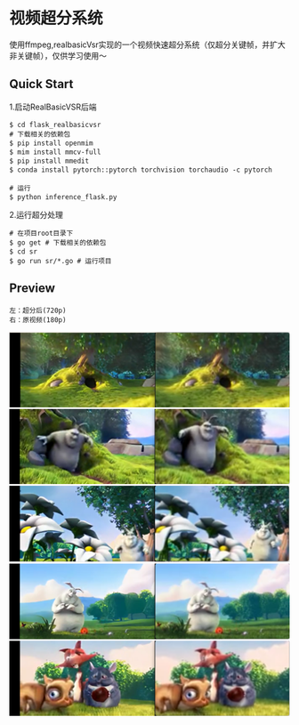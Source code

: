 # 视频超分系统
使用ffmpeg,realbasicVsr实现的一个视频快速超分系统（仅超分关键帧，并扩大非关键帧），仅供学习使用～


## Quick Start

1.启动RealBasicVSR后端
```shell
$ cd flask_realbasicvsr
# 下载相关的依赖包
$ pip install openmim
$ mim install mmcv-full
$ pip install mmedit
$ conda install pytorch::pytorch torchvision torchaudio -c pytorch

# 运行
$ python inference_flask.py
```

2.运行超分处理
```shell
# 在项目root目录下
$ go get # 下载相关的依赖包
$ cd sr
$ go run sr/*.go # 运行项目
```

## Preview

    
    左：超分后(720p)
    右：原视频(180p)

![图片太帅、无法显示](preview/1.png)
![图片太帅、无法显示](preview/2.png)
![图片太帅、无法显示](preview/3.png)
![图片太帅、无法显示](preview/4.png)
![图片太帅、无法显示](preview/5.png)